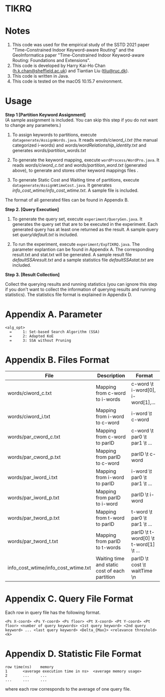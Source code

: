 
# TIKRQ

Notes
=======================

1. This code was used for the empirical study of the SSTD 2021 paper "Time-Constrained Indoor Keyword-aware Routing" and the GeoInformatica paper "Time-Constrained Indoor Keyword-aware Routing: Foundations and Extensions".
2. This code is developed by Harry Kai-Ho Chan (h.k.chan@sheffield.ac.uk) and Tiantian Liu (tliu@ruc.dk).
3. This code is written in Java.
4. This code is tested on the macOS 10.15.7 environment.

Usage
=======================
**Step 1 [Partition Keyword Assignment]**   
(A sample assignment is included. You can skip this step if you do not want to change any parameters.)

1. To assign keywords to partitions, execute `datagenerate/AssignWords.java`. It reads *words/ciword\_i.txt* (the manual categorized i-words)
and *words/wordRelationship\_identity.txt*
and generates *words/partition\_words.txt*


2. To generate the keyword mapping, execute `wordProcess/WordPro.java`. It reads *words/ciword\_c.txt* and *words/partition\_word.txt* (generated above),
to generate and stores other keyword mappings files .

3. To generate Static Cost and Waiting time of partitions, execute `datagenerate/AssignWtimeCost.java`. It generates *info\_cost\_wtime/info\_cost\_wtime.txt*. 
A sample file is included.

The format of all generated files can be found in Appendix B.

**Step 2. [Query Execution]** 

1. To generate the query set, execute `experiment/QueryGen.java`. It generates the query set that are to be executed in the experiment. Each generated query has at least one returned as the result. A sample query set *query/default.txt* is included.

2. To run the experiment, execute `experiment/ExpTIKRQ.java`. The parameter explantion can be found in Appendix A. The corresponding result.txt and stat.txt will be generated.
A sample result file *defaultSSAresult.txt* and a sample statistics file *defaultSSAstat.txt* are included.

**Step 3. [Result Collection]** 

Collect the querying results and running statistics (you can ignore this step if you don't want to collect the information of querying results and running statistics). The statistics file format is explained in Appendix D. 

Appendix A. Parameter
============================

    <alg_opt>
      =		1: Set-based Search Algorithm (SSA)
      =		2: Adapted KoE 
      =		3: SSA without Pruning

Appendix B. Files Format
============================
   
File |  Description | Format
------------- | ------------- | -------------
words/ciword_c.txt	 |	Mapping from c-word to i-words | c-word \t i-word[0], i-word[1],...
words/ciword_i.txt	 |	Mapping from i-word to c-word | i-word \t c-word
words/par\_cword\_c.txt	|	Mapping from c-word to parID | c-word \t par0 \t par1 \t ...
words/par\_cword\_p.txt	|	Mapping from parID to c-word | parID \t c-word
words/par\_iword\_i.txt	|	Mapping from i-word to parID | i-word \t par0 \t par1 \t ...
words/par\_iword\_p.txt	|	Mapping from parID to i-word | parID \t i-word
words/par\_tword\_p.txt	|	Mapping from t-word to parID | t-word \t par0 \t par1 \t ...
words/par\_tword\_t.txt	|	Mapping from parID to t-words | parID \t t-word[0] \t t-word[1] \t ...
info\_cost\_wtime/info\_cost\_wtime.txt | Waiting time and static cost of each partition | parID \t cost \t waitTime \n

Appendix C. Query File Format
============================
Each row in query file has the following format.

	<Ps X-coord> <Ps Y-coord> <Ps floor> <Pt X-coord> <Pt Y-coord> <Pt floor> <number of query keywords> <1st query keyword> <2nd query keyword> ... <last query keyword> <Delta_{Max}> <relevance threshold> <k>


Appendix D. Statistic File Format
============================

	row	time(ns)	memory
	1		<average execution time in ns>	<average memory usage>
	2		...		...
	...		...		...			

where each row corresponds to the average of one query file.


